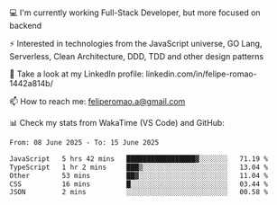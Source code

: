 💻 I'm currently working Full-Stack Developer, but more focused on backend

⚡ Interested in technologies from the JavaScript universe, GO Lang, Serverless, Clean Architecture, DDD, TDD and other design patterns

👥 Take a look at my LinkedIn profile: linkedin.com/in/felipe-romao-1442a814b/

📫 How to reach me: feliperomao.a@gmail.com

📊 Check my stats from WakaTime (VS Code) and GitHub:

<!--START_SECTION:waka-->

```txt
From: 08 June 2025 - To: 15 June 2025

JavaScript   5 hrs 42 mins   █████████████████▓░░░░░░░   71.19 %
TypeScript   1 hr 2 mins     ███▒░░░░░░░░░░░░░░░░░░░░░   13.04 %
Other        53 mins         ██▓░░░░░░░░░░░░░░░░░░░░░░   11.04 %
CSS          16 mins         █░░░░░░░░░░░░░░░░░░░░░░░░   03.44 %
JSON         2 mins          ░░░░░░░░░░░░░░░░░░░░░░░░░   00.58 %
```

<!--END_SECTION:waka-->
